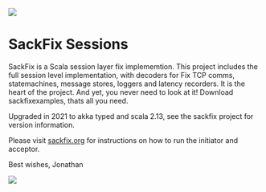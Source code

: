 <a href="http://www.sackfix.org/"><img src ="http://www.sackfix.org/assets/sf_logo.png" /></a>

# SackFix Sessions

SackFix is a Scala session layer fix implememtion.   This project includes the full session level implementation, with decoders for Fix TCP comms, statemachines, message stores, loggers and latency recorders.   It is the heart of the project.   And yet, you never need
to look at it!  Download sackfixexamples, thats all you need.

Upgraded in 2021 to akka typed and scala 2.13, see the sackfix project for version information.

Please visit [sackfix.org](http://www.sackfix.org) for instructions on how to run the initiator and acceptor.

Best wishes,
Jonathan

<a href="http://www.sackfix.org/"><img src ="http://www.sackfix.org/assets/sackfix.png" /></a>
